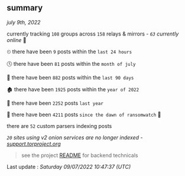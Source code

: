
## summary
_july 9th, 2022_

currently tracking `108` groups across `158` relays & mirrors - _`63` currently online_ 📡

⏲ there have been `9` posts within the `last 24 hours`

🕓 there have been `81` posts within the `month of july`

📅 there have been `882` posts within the `last 90 days`

🏚 there have been `1925` posts within the `year of 2022`

🚀 there have been `2252` posts `last year`

🦕 there have been `4211` posts `since the dawn of ransomwatch` 🐣

there are `52` custom parsers indexing posts

_`20` sites using v2 onion services are no longer indexed - [support.torproject.org](https://support.torproject.org/onionservices/v2-deprecation/)_

> see the project [README](https://github.com/jmousqueton/ransomwatch#readme) for backend technicals



Last update : _Saturday 09/07/2022 10:47:37 (UTC)_

